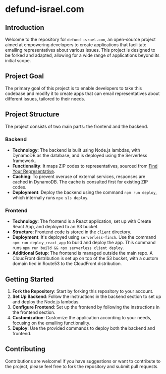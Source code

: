 # defund-israel.com

## Introduction

Welcome to the repository for `defund-israel.com`, an open-source project aimed at empowering developers to create applications that facilitate emailing representatives about various issues. This project is designed to be forked and adapted, allowing for a wide range of applications beyond its initial scope.

## Project Goal

The primary goal of this project is to enable developers to take this codebase and modify it to create apps that can email representatives about different issues, tailored to their needs.

## Project Structure

The project consists of two main parts: the frontend and the backend.

### Backend

- **Technology**: The backend is built using Node.js lambdas, with DynamoDB as the database, and is deployed using the Serverless framework.
- **Functionality**: It maps ZIP codes to representatives, sourced from [Find Your Representative](https://www.house.gov/representatives/find-your-representative).
- **Caching**: To prevent overuse of external services, responses are cached in DynamoDB. The cache is consulted first for existing ZIP codes.
- **Deployment**: Deploy the backend using the command `npm run deploy`, which internally runs `npx sls deploy`.

### Frontend

- **Technology**: The frontend is a React application, set up with Create React App, and deployed to an S3 bucket.
- **Structure**: Frontend code is stored in the `client` directory.
- **Deployment**: It's deployed using `serverless-finch`. Use the command `npm run deploy_react_app` to build and deploy the app. This command runs `npm run build && npx serverless client deploy`.
- **Additional Setup**: The frontend is managed outside the main repo. A CloudFront distribution is set up on top of the S3 bucket, with a custom domain tied in Route53 to the CloudFront distribution.

## Getting Started

1. **Fork the Repository**: Start by forking this repository to your account.
2. **Set Up Backend**: Follow the instructions in the backend section to set up and deploy the Node.js lambdas.
3. **Configure Frontend**: Set up the frontend by following the instructions in the frontend section.
4. **Customization**: Customize the application according to your needs, focusing on the emailing functionality.
5. **Deploy**: Use the provided commands to deploy both the backend and frontend.

## Contributing

Contributions are welcome! If you have suggestions or want to contribute to the project, please feel free to fork the repository and submit pull requests.
